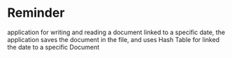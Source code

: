 # Reminder
application for writing and reading  a document linked to a specific date, 
the application saves the document in the file,
and uses Hash Table for linked the date to a specific Document

